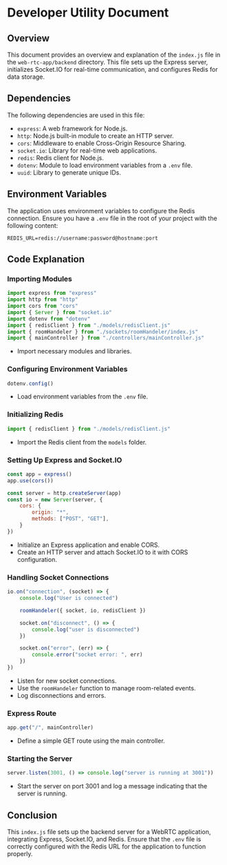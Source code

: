 # Developer Utility Document

## Overview

This document provides an overview and explanation of the `index.js` file in the `web-rtc-app/backend` directory. This file sets up the Express server, initializes Socket.IO for real-time communication, and configures Redis for data storage.

## Dependencies

The following dependencies are used in this file:
- `express`: A web framework for Node.js.
- `http`: Node.js built-in module to create an HTTP server.
- `cors`: Middleware to enable Cross-Origin Resource Sharing.
- `socket.io`: Library for real-time web applications.
- `redis`: Redis client for Node.js.
- `dotenv`: Module to load environment variables from a `.env` file.
- `uuid`: Library to generate unique IDs.

## Environment Variables

The application uses environment variables to configure the Redis connection. Ensure you have a `.env` file in the root of your project with the following content:

```properties
REDIS_URL=redis://username:password@hostname:port
```

## Code Explanation

### Importing Modules

```javascript
import express from "express"
import http from "http"
import cors from "cors"
import { Server } from "socket.io"
import dotenv from "dotenv"
import { redisClient } from "./models/redisClient.js"
import { roomHandeler } from "./sockets/roomHandeler/index.js"
import { mainController } from "./controllers/mainController.js"
```

- Import necessary modules and libraries.

### Configuring Environment Variables

```javascript
dotenv.config()
```

- Load environment variables from the `.env` file.

### Initializing Redis

```javascript
import { redisClient } from "./models/redisClient.js"
```

- Import the Redis client from the `models` folder.

### Setting Up Express and Socket.IO

```javascript
const app = express()
app.use(cors())

const server = http.createServer(app)
const io = new Server(server, {
    cors: {
        origin: "*",
        methods: ["POST", "GET"],
    }
})
```

- Initialize an Express application and enable CORS.
- Create an HTTP server and attach Socket.IO to it with CORS configuration.

### Handling Socket Connections

```javascript
io.on("connection", (socket) => {
    console.log("User is connected")

    roomHandeler({ socket, io, redisClient })

    socket.on("disconnect", () => {
        console.log("user is disconnected")
    })

    socket.on("error", (err) => {
        console.error("socket error: ", err)
    })
})
```

- Listen for new socket connections.
- Use the `roomHandeler` function to manage room-related events.
- Log disconnections and errors.

### Express Route

```javascript
app.get("/", mainController)
```

- Define a simple GET route using the main controller.

### Starting the Server

```javascript
server.listen(3001, () => console.log("server is running at 3001"))
```

- Start the server on port 3001 and log a message indicating that the server is running.

## Conclusion

This `index.js` file sets up the backend server for a WebRTC application, integrating Express, Socket.IO, and Redis. Ensure that the `.env` file is correctly configured with the Redis URL for the application to function properly.
